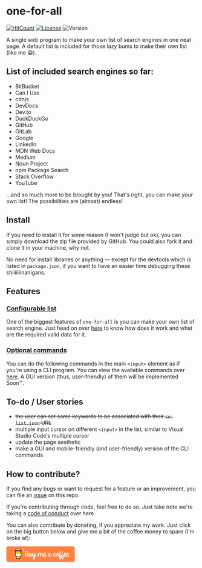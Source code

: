 # one-for-all
[![HitCount](http://hits.dwyl.io/foo-dogsquared/one-for-all.svg)](http://hits.dwyl.io/foo-dogsquared/one-for-all)
[![License](https://img.shields.io/badge/license-MIT-brightgreen.svg)](./LICENSE)
![Version](https://img.shields.io/badge/version-1.1-brightgreen.svg)

A single web program to make your own list of search engines in one neat page. A default list is included for those lazy bums to make their own list (like me 😁).

## List of included search engines so far:
- BitBucket
- Can I Use
- cdnjs
- DevDocs
- Dev.to
- DuckDuckGo
- GitHub
- GitLab
- Google
- LinkedIn
- MDN Web Docs
- Medium
- Noun Project
- npm Package Search
- Stack Overflow
- YouTube

...and so much more to be brought by you! That's right, you can make your own list! The possibilities are (almost) endless!

## Install
If you need to install it for some reason (I won't judge but ok), you can simply download the zip file provided by GitHub. You could also fork it and clone it in your machine, why not. 

No need for install libraries or anything &mdash; except for the devtools which is listed in `package.json`, if you want to have an easier time debugging these shiiiiiiinanigans.

## Features
### [Configurable list](./docs/json-search-engine-list.md)
One of the biggest features of `one-for-all` is you can make your own list of search engine. Just head on over [here](./docs/json-search-engine-list.md) to know how does it work and what are the required valid data for it.

### [Optional commands](./docs/available-commands.md)
You can do the following commands in the main `<input>` element as if you're using a CLI program. You can view the available commands over [here](./docs/available-commands.md). A GUI version (thus, user-friendly) of them will be implemented Soon™.

## To-do / User stories
- ~~the user can set some keywords to be associated with their `se-list.json` URL~~
- multiple input cursor on different `<input>` in the list, similar to Visual Studio Code's multiple cursor
- update the page aesthetic
- make a GUI and mobile-friendly (and user-friendly) version of the CLI commands

## How to contribute?
If you find any bugs or want to request for a feature or an improvement, you can file an [issue](https://github.com/foo-dogsquared/one-for-all/issues) on this repo. 

If you're contributing through code, feel free to do so. Just take note we're taking a [code of conduct](./code-of-conduct.md) over here.

You can also contribute by donating, if you appreciate my work. Just click on the big button below and give me a bit of the coffee money to spare (I'm broke af):

[![Buy Me A Coffee link](./docs/assets/button-orange.png)](https://www.buymeacoffee.com/foodogsquared)
